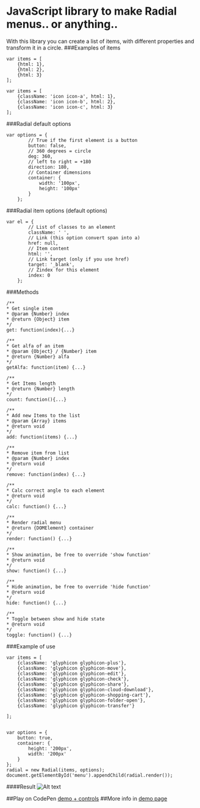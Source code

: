 JavaScript library to make Radial menus.. or anything.. 
========

With this library you can create a list of items, with different properties and transform it in a circle.
###Examples of items
```
var items = [
	{html: 1},
	{html: 2},
	{html: 3}
];
```

```
var items = [
	{className: 'icon icon-a', html: 1},
	{className: 'icon icon-b', html: 2},
	{className: 'icon icon-c', html: 3}
];
```
###Radial default options
```
var options = {
		// True if the first element is a button
		button: false,
		// 360 degrees = circle
		deg: 360,
		// left to right = +180
		direction: 180,
		// Container dimensions
		container: {
			width: '100px',
			height: '100px'
		}
	};
```

###Radial item options (default options)
```
var el = {
		// List of classes to an element
		className: ' ',
		// Link (this option convert span into a)
		href: null,
		// Item content
		html: '',
		// Link target (only if you use href)
		target: '_blank',
		// Zindex for this element
		index: 0
	};
```
###Methods
```
/**
* Get single item
* @param {Number} index
* @return {Object} item
*/
get: function(index){...}

/**
* Get alfa of an item
* @param {Object} / {Number} item
* @return {Number} alfa
*/
getAlfa: function(item) {...}

/**
* Get Items length
* @return {Number} length
*/
count: function(){...}

/**
* Add new Items to the list
* @param {Array} items
* @return void
*/
add: function(items) {...}

/**
* Remove item from list
* @param {Number} index
* @return void
*/
remove: function(index) {...}

/**
* Calc correct angle to each element
* @return void
*/
calc: function() {...}

/**
* Render radial menu
* @return {DOMElement} container
*/
render: function() {...}

/**
* Show animation, be free to override 'show function'
* @return void
*/
show: function() {...}

/**
* Hide animation, be free to override 'hide function'
* @return void
*/
hide: function() {...}

/**
* Toggle between show and hide state
* @return void
*/
toggle: function() {...}

```
###Example of use
```
var items = [
	{className: 'glyphicon glyphicon-plus'},
	{className: 'glyphicon glyphicon-move'},
	{className: 'glyphicon glyphicon-edit'},
	{className: 'glyphicon glyphicon-check'},
	{className: 'glyphicon glyphicon-share'},
	{className: 'glyphicon glyphicon-cloud-download'},
	{className: 'glyphicon glyphicon-shopping-cart'},
	{className: 'glyphicon glyphicon-folder-open'},
	{className: 'glyphicon glyphicon-transfer'}

];


var options = {
	button: true,
	container: {
		height: '200px',
		width: '200px'
	}
};
radial = new Radial(items, options);
document.getElementById('menu').appendChild(radial.render());
```
####Result
![Alt text](http://i.imgur.com/yUnwOPv.png "Radial example")

##Play on CodePen [demo + controls](http://codepen.io/CKGrafico/pen/uFogw)
##More info in [demo page](http://ckgrafico.github.io/radial.js) 